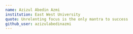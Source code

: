 ```yaml
---
name: Azizul Abedin Azmi
institution: East West University
quote: Unrelenting focus is the only mantra to success
github_user: azizulabedinazmi
---
```

